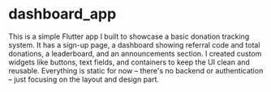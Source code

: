 # dashboard_app
This is a simple Flutter app I built to showcase a basic donation tracking system.
It has a sign-up page, a dashboard showing referral code and total donations, a leaderboard, and an announcements section.
I created custom widgets like buttons, text fields, and containers to keep the UI clean and reusable.
Everything is static for now – there's no backend or authentication – just focusing on the layout and design part.
